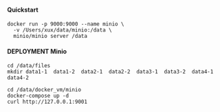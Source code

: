 #### Quickstart
```shell script
docker run -p 9000:9000 --name minio \
  -v /Users/xux/data/minio:/data \
  minio/minio server /data
```
#### DEPLOYMENT Minio

```shell script
cd /data/files
mkdir data1-1  data1-2  data2-1  data2-2  data3-1  data3-2  data4-1  data4-2

cd /data/docker_vm/minio
docker-compose up -d
curl http://127.0.0.1:9001
```